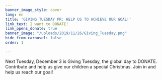 ```yaml
---
banner_image_style: cover
lang: en
title: 'GIVING TUESDAY PR: HELP US TO ACHIEVE OUR GOAL!'
link_text: I want to DONATE!
link_opens_donate: true
banner_image: "/uploads/2019/11/26/Giving_Tuesday.png"
hide_from_carousel: false
order: 1

---
```

Next Tuesday, December 3 is Giving Tuesday, the global day to DONATE. Contribute and help us give our children a special Christmas. Join in and help us reach our goal!
